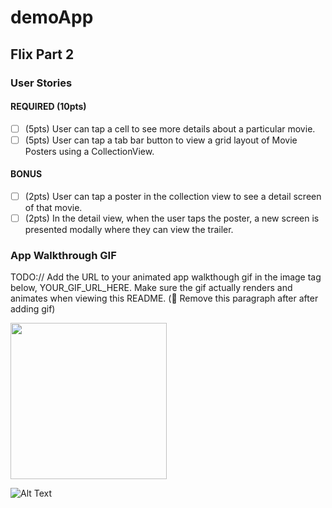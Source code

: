 # demoApp

## Flix Part 2

### User Stories

#### REQUIRED (10pts)
- [ ] (5pts) User can tap a cell to see more details about a particular movie.
- [ ] (5pts) User can tap a tab bar button to view a grid layout of Movie Posters using a CollectionView.

#### BONUS
- [ ] (2pts) User can tap a poster in the collection view to see a detail screen of that movie.
- [ ] (2pts) In the detail view, when the user taps the poster, a new screen is presented modally where they can view the trailer.

### App Walkthrough GIF
TODO:// Add the URL to your animated app walkthough gif in the image tag below, YOUR_GIF_URL_HERE. Make sure the gif actually renders and animates when viewing this README. (:no_entry_sign: Remove this paragraph after after adding gif)

<img src="YOUR_GIF_URL_HERE" width=250><br>






![Alt Text](https://media.giphy.com/media/AC6RFNFUkUYzhb2QWg/giphy.gif)
